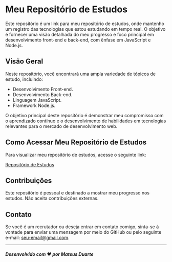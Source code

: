 # Meu Repositório de Estudos

Este repositório é um link para meu repositório de estudos, onde mantenho um registro das tecnologias que estou estudando em tempo real. O objetivo é fornecer uma visão detalhada do meu progresso e foco principal em desenvolvimento front-end e back-end, com ênfase em JavaScript e Node.js.

## Visão Geral

Neste repositório, você encontrará uma ampla variedade de tópicos de estudo, incluindo:

- Desenvolvimento Front-end.
- Desenvolvimento Back-end.
- Linguagem JavaScript.
- Framework Node.js.

O objetivo principal deste repositório é demonstrar meu compromisso com o aprendizado contínuo e o desenvolvimento de habilidades em tecnologias relevantes para o mercado de desenvolvimento web.

## Como Acessar Meu Repositório de Estudos

Para visualizar meu repositório de estudos, acesse o seguinte link:

[Repositório de Estudos](https://github.com/Mateuszdv/Estudos)

## Contribuições

Este repositório é pessoal e destinado a mostrar meu progresso nos estudos. Não aceita contribuições externas.

## Contato

Se você é um recrutador ou deseja entrar em contato comigo, sinta-se à vontade para enviar uma mensagem por meio do GitHub ou pelo seguinte e-mail: [seu-email@gmail.com](mailto:seu-email@gmail.com).

---

##### Desenvolvido com ❤️ por Mateus Duarte
